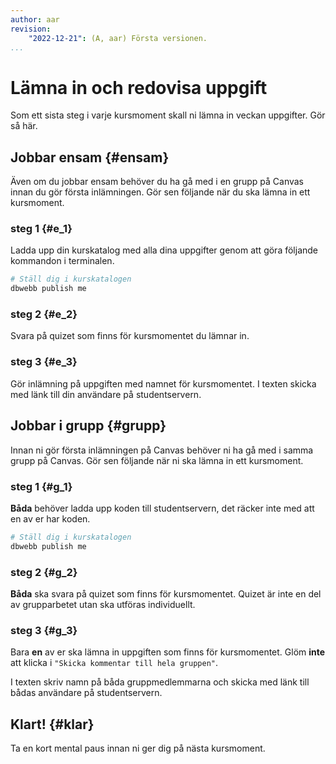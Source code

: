 ```yaml
---
author: aar
revision:
    "2022-12-21": (A, aar) Första versionen.
...
```

Lämna in och redovisa uppgift
====================================

Som ett sista steg i varje kursmoment skall ni lämna in veckan uppgifter. Gör så här.

<!--more-->


Jobbar ensam {#ensam}
---------------------------------------

Även om du jobbar ensam behöver du ha gå med i en grupp på Canvas innan du gör första inlämningen. Gör sen följande när du ska lämna in ett kursmoment.

### steg 1 {#e_1}

Ladda upp din kurskatalog med alla dina uppgifter genom att göra följande kommandon i terminalen.

```bash
# Ställ dig i kurskatalogen
dbwebb publish me
```

### steg 2 {#e_2}

Svara på quizet som finns för kursmomentet du lämnar in.


### steg 3 {#e_3}

Gör inlämning på uppgiften med namnet för kursmomentet. I texten skicka med länk till din användare på studentservern.



Jobbar i grupp {#grupp}
---------------------------------------


Innan ni gör första inlämningen på Canvas behöver ni ha gå med i samma grupp på Canvas. Gör sen följande när ni ska lämna in ett kursmoment.

### steg 1 {#g_1}

**Båda** behöver ladda upp koden till studentservern, det räcker inte med att en av er har koden.

```bash
# Ställ dig i kurskatalogen
dbwebb publish me
```

### steg 2 {#g_2}

**Båda** ska svara på quizet som finns för kursmomentet. Quizet är inte en del av grupparbetet utan ska utföras individuellt.


### steg 3 {#g_3}

Bara **en** av er ska lämna in uppgiften som finns för kursmomentet. Glöm **inte** att klicka i `"Skicka kommentar till hela gruppen"`.

I texten skriv namn på båda gruppmedlemmarna och skicka med länk till bådas användare på studentservern.



Klart! {#klar}
---------------------------------------

Ta en kort mental paus innan ni ger dig på nästa kursmoment.
